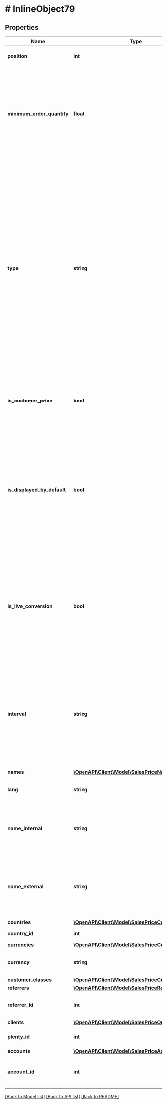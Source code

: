 # # InlineObject79

## Properties

Name | Type | Description | Notes
------------ | ------------- | ------------- | -------------
**position** | **int** | The position of the sales price | 
**minimum_order_quantity** | **float** | The minimum order quantity of the sales price. Sales prices with different minimum quantities can be used to create a quantity based graduation of prices in plentymarkets. | 
**type** | **string** | The price type of the sales price.RRP &#x3D; Sales price is the recommended retail price (RRP). If the RRP and another sales price are linked with a variation, the RRP will be displayed in the online store as red strike-through text next to the sales price.Special offer &#x3D; Sales price as a special offer. Special offers are used for markets, e.g. Amazon and Hitmeister.  allowed values are default, rrp, specialOffer, subscription | 
**is_customer_price** | **bool** | Flag that indicates if the sales price is a customer price. Currently, this setting is not in use. | 
**is_displayed_by_default** | **bool** | Flag that indicates if the sales price is displayed automatically in the Sales Prices area of the plentymarkets backend when a new item is created. When false, the sales price can still be added manually when a new item is created. | 
**is_live_conversion** | **bool** | Flag that indicates if the sales price is converted live in the online store. When true, the default currency price will be converted into the active currencies based on the conversion rates saved in plentymarkets. | 
**interval** | **string** | The interval of the price. Possible values are: daily, weekly, monthly, quarterly, semi-annual and annual. optional allowed values are none, daily, weekly, monthly, quarterly, semi-annual, annual | [optional] 
**names** | [**\OpenAPI\Client\Model\SalesPriceName[]**](SalesPriceName.md) |  | 
**lang** | **string** | The language code of the sales price name | 
**name_internal** | **string** | The internal name of the sales price. The internal name is used in the plentymarkets back end only. | 
**name_external** | **string** | The external name of the sales price. The external name is displayed in the online store and as such is visible for customers. | 
**countries** | [**\OpenAPI\Client\Model\SalesPriceCountry[]**](SalesPriceCountry.md) |  | 
**country_id** | **int** | The unique ID of the country | 
**currencies** | [**\OpenAPI\Client\Model\SalesPriceCurrency[]**](SalesPriceCurrency.md) |  | 
**currency** | **string** | The ISO code of the currency; -1 &#x3D; all currencies. | 
**customer_classes** | [**\OpenAPI\Client\Model\SalesPriceCustomerClass[]**](SalesPriceCustomerClass.md) |  | 
**referrers** | [**\OpenAPI\Client\Model\SalesPriceReferrer[]**](SalesPriceReferrer.md) |  | 
**referrer_id** | **int** | The ID of the referrer linked to the sales price | 
**clients** | [**\OpenAPI\Client\Model\SalesPriceOnlineStore[]**](SalesPriceOnlineStore.md) |  | 
**plenty_id** | **int** | The unique ID of the client (store) | 
**accounts** | [**\OpenAPI\Client\Model\SalesPriceAccount[]**](SalesPriceAccount.md) |  | [optional] 
**account_id** | **int** | The ID of the referrer account linked to the sales price | 

[[Back to Model list]](../../README.md#documentation-for-models) [[Back to API list]](../../README.md#documentation-for-api-endpoints) [[Back to README]](../../README.md)


